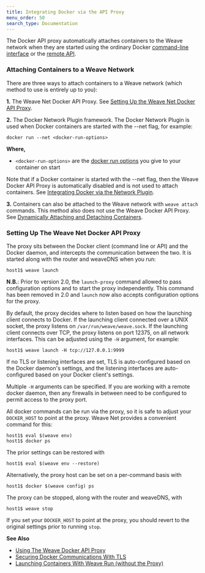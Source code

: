 ```yaml
---
title: Integrating Docker via the API Proxy
menu_order: 50
search_type: Documentation
---
```


The Docker API proxy automatically attaches containers to the Weave
network when they are started using the ordinary Docker
[command-line interface](https://docs.docker.com/reference/commandline/cli/)
or the [remote API](https://docs.docker.com/reference/api/docker_remote_api/).

### <a name="attaching-containers"></a>Attaching Containers to a Weave Network

There are three ways to attach containers to a Weave network (which method to use is 
entirely up to you):

**1.** The Weave Net Docker API Proxy. See [Setting Up the Weave Net Docker API Proxy](#weave-api-proxy).  

**2.**  The Docker Network Plugin framework. The Docker Network Plugin is used when 
Docker containers are started with the --net flag, for example: 

`docker run --net <docker-run-options>`

**Where,** 

 * `<docker-run-options>` are the [docker run options](https://docs.docker.com/engine/reference/run/) 
 you give to your container on start 

Note that if a Docker container is started with the --net flag, then the Weave Docker API Proxy
is automatically disabled and is not used to attach containers. 
See [Integrating Docker via the Network Plugin](/site/plugin.md).

**3.** Containers can also be attached to the Weave network with `weave attach` commands. This method also
does not use the Weave Docker API Proxy. 
See [Dynamically Attaching and Detaching Containers](/site/using-weave/dynamically-attach-containers.md).

### <a name="weave-api-proxy"></a>Setting Up The Weave Net Docker API Proxy

The proxy sits between the Docker client (command line or API) and the
Docker daemon, and intercepts the communication between the two.
It is started along with the router and weaveDNS when you run:

    host1$ weave launch

**N.B.**: Prior to version 2.0, the `launch-proxy` command allowed to pass configuration options and to start the proxy independently.
This command has been removed in 2.0 and `launch` now also accepts configuration options for the proxy.


By default, the proxy decides where to listen based on how the
launching client connects to Docker. If the launching client connected
over a UNIX socket, the proxy listens on `/var/run/weave/weave.sock`. If
the launching client connects over TCP, the proxy listens on port
12375, on all network interfaces. This can be adjusted using the `-H`
argument, for example:

    host1$ weave launch -H tcp://127.0.0.1:9999

If no TLS or listening interfaces are set, TLS is auto-configured
based on the Docker daemon's settings, and the listening interfaces are
auto-configured based on your Docker client's settings.

Multiple `-H` arguments can be specified. If you are working with a
remote docker daemon, then any firewalls in between need to be
configured to permit access to the proxy port.

All docker commands can be run via the proxy, so it is safe to adjust
your `DOCKER_HOST` to point at the proxy. Weave Net provides a convenient
command for this:

    host1$ eval $(weave env)
    host1$ docker ps

The prior settings can be restored with

    host1$ eval $(weave env --restore)

Alternatively, the proxy host can be set on a per-command basis with

    host1$ docker $(weave config) ps

The proxy can be stopped, along with the router and weaveDNS, with

    host1$ weave stop

If you set your `DOCKER_HOST` to point at the proxy, you should revert
to the original settings prior to running `stop`.


**See Also**

 * [Using The Weave Docker API Proxy](/site/weave-docker-api/using-proxy.md)
 * [Securing Docker Communications With TLS](/site/weave-docker-api/securing-proxy.md)
 * [Launching Containers With Weave Run (without the Proxy)](/site/weave-docker-api/launching-without-proxy.md)


